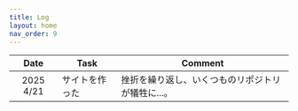 ```yaml
---
title: Log
layout: home
nav_order: 9
---
```


|Date|Task  |Comment  |
|:-:|---|---|
|2025 4/21|サイトを作った|挫折を繰り返し、いくつものリポジトリが犠牲に...。  |

